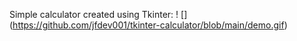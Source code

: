 Simple calculator created using Tkinter:
! [] (https://github.com/jfdev001/tkinter-calculator/blob/main/demo.gif)

